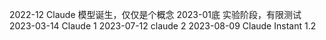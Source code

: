 2022-12 Claude 模型诞生，仅仅是个概念
2023-01底 实验阶段，有限测试
2023-03-14 Claude 1
2023-07-12 claude 2
2023-08-09 Claude Instant 1.2
